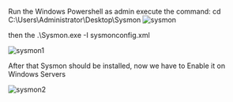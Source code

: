 Run the Windows Powershell as admin
execute the command: cd C:\Users\Administrator\Desktop\Sysmon
![sysmon](https://github.com/user-attachments/assets/e4d9017d-c51d-45a6-9c9f-eabbfb358f3c)

then the .\Sysmon.exe -I sysmonconfig.xml

![sysmon1](https://github.com/user-attachments/assets/c7101442-d755-48a8-b037-cb5950006109)

After that Sysmon should be installed, now we have to Enable it on Windows Servers

![sysmon2](https://github.com/user-attachments/assets/e8a794d0-bbf0-4a20-bc4d-bad14e1ea575)
